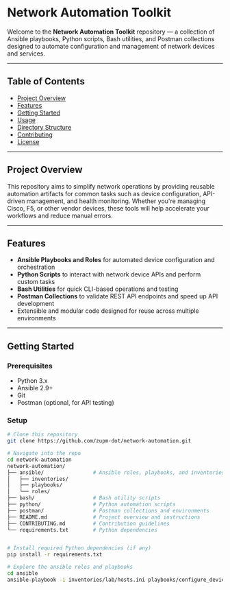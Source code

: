 # Network Automation Toolkit

Welcome to the **Network Automation Toolkit** repository — a collection of Ansible playbooks, Python scripts, Bash utilities, and Postman collections designed to automate configuration and management of network devices and services.

---

## Table of Contents

- [Project Overview](#project-overview)  
- [Features](#features)  
- [Getting Started](#getting-started)  
- [Usage](#usage)  
- [Directory Structure](#directory-structure)  
- [Contributing](#contributing)  
- [License](#license)

---

## Project Overview

This repository aims to simplify network operations by providing reusable automation artifacts for common tasks such as device configuration, API-driven management, and health monitoring. Whether you're managing Cisco, F5, or other vendor devices, these tools will help accelerate your workflows and reduce manual errors.

---

## Features

- **Ansible Playbooks and Roles** for automated device configuration and orchestration  
- **Python Scripts** to interact with network device APIs and perform custom tasks  
- **Bash Utilities** for quick CLI-based operations and testing  
- **Postman Collections** to validate REST API endpoints and speed up API development  
- Extensible and modular code designed for reuse across multiple environments  

---

## Getting Started

### Prerequisites

- Python 3.x  
- Ansible 2.9+  
- Git  
- Postman (optional, for API testing)  

### Setup

```bash
# Clone this repository
git clone https://github.com/zupm-dot/network-automation.git

# Navigate into the repo
cd network-automation
network-automation/
├── ansible/                # Ansible roles, playbooks, and inventories
│   ├── inventories/
│   ├── playbooks/
│   └── roles/
├── bash/                   # Bash utility scripts
├── python/                 # Python automation scripts
├── postman/                # Postman collections and environments
├── README.md               # Project overview and instructions
├── CONTRIBUTING.md         # Contribution guidelines
└── requirements.txt        # Python dependencies


# Install required Python dependencies (if any)
pip install -r requirements.txt

# Explore the ansible roles and playbooks
cd ansible
ansible-playbook -i inventories/lab/hosts.ini playbooks/configure_devices.yml

